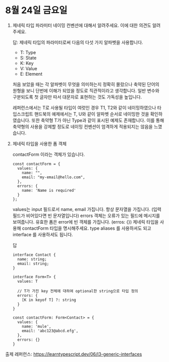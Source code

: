 # 8월 24일 금요일

1. 제네릭 타입 파라미터 네이밍 컨벤션에 대해서 알려주세요. 이에 대한 의견도 알려주세요.

    답: 제네릭 타입의 파라미터로써 다음의 다섯 가지 알파벳을 사용합니다.

    - T: Type
    - S: State
    - K: Key
    - V: Value
    - E: Element

    처음 보았을 때는 각 알파벳이 무엇을 의미하는지 정확히 몰랐으나 축약된 단어의 원형을 보니 단번에 이해가 되었을 정도로 직관적이라고 생각합니다. 일반 변수와 구분되도록 첫 글자만 따서 대문자로 표현하는 것도 가독성을 높입니다.

    레퍼런스에서는 T로 사용될 타입이 여럿인 경우 T1, T2와 같이 네이밍하였으나 타입스크립트 핸드북의 예제에서는 T, U와 같이 알파벳 순서로 네이밍한 것을 확인하였습니다. 또한 축약형 T가 아닌 Type과 같이 표시된 예제도 존재합니다. 이를 통해 축약형의 사용을 강제할 정도로 네이밍 컨벤션이 엄격하게 적용되지는 않음을 느꼈습니다.



2. 제네릭 타입을 사용한 폼 객체

    contactForm 이라는 객체가 있습니다.

    ```
    const contactForm = {
      values: {
        name: "",
        email: "my-email@hello.com",
      },
      errors: {
        name: 'Name is required'
      }
    };
    ```

    values는 input 필드로서 name, email 가집니다. 항상 문자열을 가집니다. (입력 필드가 비어있다면 빈 문자열입니다)  errors 객체는 오류가 있는 필드에 메시지를 보여줍니다.  유효한 폼은 error에 빈 객체를 가집니다. (erros: {}) 
    제네릭 타입을 사용해 contactForm 타입을 명시해주세요. type aliases 를 사용하셔도 되고 interface 를 사용하셔도 됩니다.

    답
    
    ```
    interface Contact {
      name: string;
      email: string;
    }

    interface Form<T> {
      values: T

      // T가 가진 key 전체에 대하여 optional한 string으로 타입 정의
      errors: {
        [K in keyof T] ?: string
      }
    }

    const contactForm: Form<Contact> = {
      values: {
        name: 'mule',
        email: 'abc123@abcd.efg',
      },
      errors: {}
    }
    ```

출제 레퍼런스: https://learntypescript.dev/06/l3-generic-interfaces